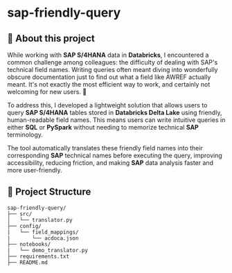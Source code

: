 # sap-friendly-query

## :file_folder: About this project

While working with __SAP S/4HANA__ data in __Databricks__, I encountered a common challenge among colleagues: the difficulty of dealing with SAP's technical field names. Writing queries often meant diving into wonderfully obscure documentation just to find out what a field like AWREF actually meant. It's not exactly the most efficient way to work, and certainly not welcoming for new users. :baby:

To address this, I developed a lightweight solution that allows users to query __SAP S/4HANA__ tables stored in __Databricks Delta Lake__ using friendly, human-readable field names. This means users can write intuitive queries in either __SQL__ or __PySpark__ without needing to memorize technical __SAP__ terminology.

The tool automatically translates these friendly field names into their corresponding __SAP__ technical names before executing the query, improving accessibility, reducing friction, and making __SAP__ data analysis faster and more user-friendly.

## :open_file_folder: Project Structure

    sap-friendly-query/
    ├── src/
    │   └── translator.py
    ├── config/
    |   └── field_mappings/
    |       └── acdoca.json
    ├── notebooks/
    |   └── demo_translator.py
    ├── requirements.txt
    ├── README.md

